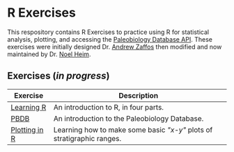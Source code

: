 # R Exercises

This respository contains R Exercises to practice using R for statistical analysis, plotting, and accessing the [Paleobiology Database API](http://paleobiodb.org/data1.2). These exercises were initially designed Dr. [Andrew Zaffos](http://www.azstrata.org) then modified and now maintained by Dr. [Noel Heim](http://sedpaleo.org).

## Exercises (*in progress*)

Exercise | Description
--------- | ----------
[Learning R](https://github.com/naheim/startLearn.R) | An introduction to R, in four parts.
[PBDB](RExercises/01_PBDB.md) | An introduction to the Paleobiology Database.
[Plotting in R](RExercises/03_ReviewReadingPlotting) | Learning how to make some basic *"x-y"* plots of stratigraphic ranges.